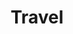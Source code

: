 ---
title: "Travel"

domain:
  grantedPower: |
    For a total time per day of 1 round per cleric level you possess, you can act normally regardless of magical effects that impede movement as if you were affected by the spell freedom of movement. This effect occurs automatically as soon as it applies, lasts until it runs out or is no longer needed, and can operate multiple times per day (up to the total daily limit of rounds). This granted power is a supernatural ability.

    Add _survival_ to your list of cleric class skills.
  spells: |
     1. {% spell_link longstrider %}
     1. {% spell_link locate-object %}
     1. {% spell_link fly %}
     1. {% spell_link dimension-door %}
     1. {% spell_link teleport %}
     1. {% spell_link find-the-path %}
     1. {% spell_link teleport-greater %}
     1. {% spell_link phase-door %}
     1. {% spell_link astral-projection %}
---